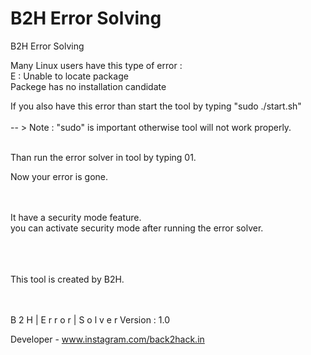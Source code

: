# B2H Error Solving
                                                                              
 B2H Error Solving

Many Linux users have this type of error : <br>
E : Unable to locate package <br>
Packege has no installation candidate<br>

If you also have this error than start the tool by typing "sudo ./start.sh"<br><br>
-- > Note : "sudo" is important otherwise tool will not work properly.<br><br>

Than run the error solver in tool by typing 01.<br>

Now your error is gone.<br><br><br>


It have a security mode feature.<br>
you can activate security mode after running the error solver.<br><br><br><br>



This tool is created by B2H.<br><br><br>


B 2 H | E r r o r | S o l v e r	Version : 1.0

Developer - www.instagram.com/back2hack.in
